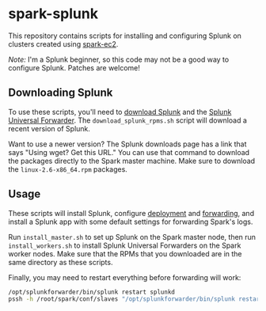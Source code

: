 spark-splunk
============

This repository contains scripts for installing and configuring Splunk on clusters created using [spark-ec2](https://github.com/mesos/spark-ec2).

_Note:_ I'm a Splunk beginner, so this code may not be a good way to configure Splunk.
Patches are welcome!


Downloading Splunk
------------------
To use these scripts, you'll need to [download Splunk](http://www.splunk.com/download/) and the [Splunk Universal Forwarder](http://www.splunk.com/download/universalforwarder).
The `download_splunk_rpms.sh` script will download a recent version of Splunk.

Want to use a newer version?
The Splunk downloads page has a link that says "Using wget?  Get this URL."
You can use that command to download the packages directly to the Spark master machine.
Make sure to download the `linux-2.6-x86_64.rpm` packages.


Usage
-----

These scripts will install Splunk, configure [deployment](http://docs.splunk.com/Documentation/Splunk/latest/Deploy/Aboutdeploymentserver) and [forwarding](http://docs.splunk.com/Documentation/Splunk/latest/Deploy/Introducingtheuniversalforwarder), and install a Splunk app with some default settings for forwarding Spark's logs.

Run `install_master.sh` to set up Splunk on the Spark master node, then run `install_workers.sh` to install Splunk Universal Forwarders on the Spark worker nodes.
Make sure that the RPMs that you downloaded are in the same directory as these scripts.

Finally, you may need to restart everything before forwarding will work:

```bash
/opt/splunkforwarder/bin/splunk restart splunkd
pssh -h /root/spark/conf/slaves "/opt/splunkforwarder/bin/splunk restart splunkd"
```
